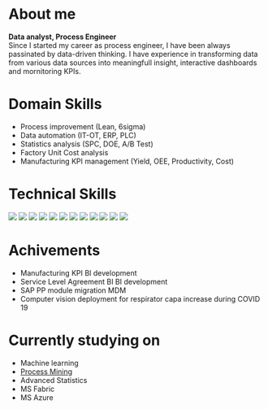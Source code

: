 # About me<br>
**Data analyst, Process Engineer** <br>
Since I started my career as process engineer, I have been always passinated by data-driven thinking. I have experience in transforming data from various data sources into meaningfull insight, interactive dashboards and mornitoring KPIs.

# Domain Skills<br>
- Process improvement (Lean, 6sigma)
- Data automation (IT-OT, ERP, PLC) 
- Statistics analysis (SPC, DOE, A/B Test)
- Factory Unit Cost analysis 
- Manufacturing KPI management (Yield, OEE, Productivity, Cost)

# Technical Skills<br>
<img src="https://img.shields.io/badge/Power BI-F2C811?style=for-the-badge&logo=powerbi&logoColor=white"> <img src="https://img.shields.io/badge/Azure-0078D4?style=for-the-badge&logo=microsoftazure&logoColor=white">  <img src="https://img.shields.io/badge/SQL Server-CC2927?style=for-the-badge&logo=microsoftsqlserver&logoColor=white"> <img src="https://img.shields.io/badge/Python-3776AB?style=for-the-badge&logo=python&logoColor=white"> <img src="https://img.shields.io/badge/Pandas-150458?style=for-the-badge&logo=pandas&logoColor=white"> <img src="https://img.shields.io/badge/scikitlearn-F7931E?style=for-the-badge&logo=scikitlearn&logoColor=white">
 <img src="https://img.shields.io/badge/SAP-0FAAFF?style=for-the-badge&logo=sap&logoColor=white"> <img src="https://img.shields.io/badge/VS code-007ACC?style=for-the-badge&logo=visualstudiocode&logoColor=white"> <img src="https://img.shields.io/badge/SAP-0FAAFF?style=for-the-badge&logo=sap&logoColor=white"> <img src="https://img.shields.io/badge/Excel-217346?style=for-the-badge&logo=microsoftexcel&logoColor=white"> <img src="https://img.shields.io/badge/PPT-B7472A?style=for-the-badge&logo=microsoftpowerpoint&logoColor=white"> <img src="https://img.shields.io/badge/Grafana-F46800?style=for-the-badge&logo=grafana&logoColor=white">

# Achivements<br>
- Manufacturing KPI BI development
- Service Level Agreement BI BI development
- SAP PP module migration MDM
- Computer vision deployment for respirator capa increase during COVID 19

# Currently studying on
- Machine learning 
- [Process Mining](https://en.wikipedia.org/wiki/Process_mining)
- Advanced Statistics
- MS Fabric
- MS Azure 
